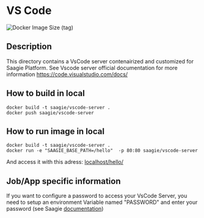 # VS Code

![Docker Image Size (tag)](https://img.shields.io/docker/image-size/saagie/vscode-server/3.9.3?label=v3.9.3%20image%20size&style=for-the-badge)

## Description
This directory contains a VsCode server contenairized and customized for Saagie Platform.
See Vscode server official documentation for more information https://code.visualstudio.com/docs/

## How to build in local

```
docker build -t saagie/vscode-server .
docker push saagie/vscode-server
```

## How to run image in local

```
docker build -t saagie/vscode-server .
docker run -e "SAAGIE_BASE_PATH=/hello"  -p 80:80 saagie/vscode-server
```
And access it with this adress: [localhost/hello/](localhost/hello/)

## Job/App specific information
If you want to configure a password to access your VsCode Server, you need to setup an environment Variable named "PASSWORD" and enter your password (see Saagie [documentation](https://docs.saagie.io/user/latest/tutorials/projects-module/projects/envar/index.html#projects-create-envar-global))